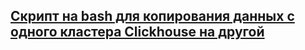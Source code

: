 ## [Скрипт на bash для копирования данных с одного кластера Clickhouse на другой](https://www.dmosk.ru/scripts.php?object=clickhouse-bash-import)
